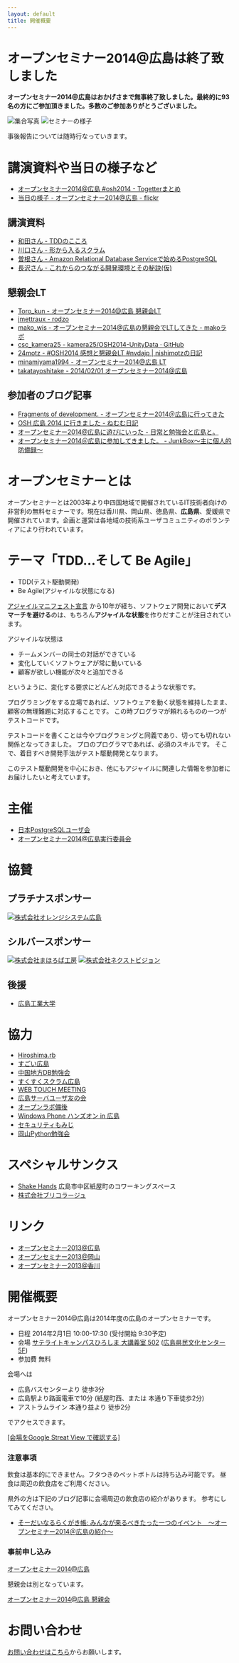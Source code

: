 ```yaml
---
layout: default
title: 開催概要
---
```


# オープンセミナー2014@広島は終了致しました

**オープンセミナー2014@広島はおかげさまで無事終了致しました。最終的に93名の方にご参加頂きました。多数のご参加ありがとうございました。**

![集合写真](/images/report1.jpg)
![セミナーの様子](/images/report2.jpg)

事後報告については随時行なっていきます。


# 講演資料や当日の様子など

* [オープンセミナー2014@広島 #osh2014 - Togetterまとめ](http://togetter.com/li/623299)
* [当日の様子 - オープンセミナー2014@広島 - flickr](http://www.flickr.com/photos/toro_kun/sets/72157640500279335/)

## 講演資料

* [和田さん - TDDのこころ](http://www.slideshare.net/t_wada/osh2014-sprit-of-tdd)
* [川口さん - 形から入るスクラム](http://www.slideshare.net/ducky19999/osh2014-kawaguhi)
* [曽根さん - Amazon Relational Database Serviceで始めるPostgreSQL](http://soudai1025.blogspot.jp/2014/02/2014.html)
* [長沢さん - これからのつながる開発環境とその秘訣(仮)](http://re-workstyle.com/articles/open-seminar-hiroshima-2014/)

## 懇親会LT

* [Toro_kun - オープンセミナー2014@広島 懇親会LT](http://www.slideshare.net/KzMatsubara/2014-lt-30697565)
* [jmettraux - rodzo](http://snap.lambda.io/hos/slides/0.html)
* [mako_wis - オープンセミナー2014@広島の懇親会でLTしてきた - makoラボ](http://mako-wis.hatenablog.com/entry/2014/02/01/234927)
* [csc_kamera25 - kamera25/OSH2014-UnityData · GitHub](https://github.com/kamera25/OSH2014-UnityData)
* [24motz - #OSH2014 感想と懇親会LT #nvdajp | nishimotzの日記](http://d.nishimotz.com/archives/1664)
* [minamiyama1994 - オープンセミナー2014@広島 LT](http://www.slideshare.net/masakazuminamiyama/2014-lt)
* [takatayoshitake - 2014/02/01 オープンセミナー2014@広島](http://tkt-study.tumblr.com/post/75326130862/20140201-osh2014)

## 参加者のブログ記事

* [Fragments of development. - オープンセミナー2014＠広島に行ってきた](http://ykumano.tumblr.com/post/75470245706/2014)
* [OSH 広島 2014 に行きました - ねむむ日記](http://nemumu.hateblo.jp/entry/2014/02/02/035033)
* [オープンセミナー2014@広島に遊びにいった - 日常と勉強会と広島と。](http://eielh-life.tumblr.com/post/75265845130/2014)
* [オープンセミナー2014＠広島に参加してきました。 - JunkBox～主に個人的防備録～](http://akira-junkbox.blogspot.jp/2014/02/2014.html)


# オープンセミナーとは

オープンセミナーとは2003年より中四国地域で開催されているIT技術者向けの非営利の無料セミナーです。現在は香川県、岡山県、徳島県、**広島県**、愛媛県で開催されています。企画と運営は各地域の技術系ユーザコミュニティのボランティアにより行われています。


# テーマ「TDD…そして Be Agile」

* TDD(テスト駆動開発)
* Be Agile(アジャイルな状態になる)

[アジャイルマニフェスト宣言](http://agilemanifesto.org/iso/ja/) から10年が経ち、ソフトウェア開発において**デスマーチを避ける**のは、もちろん**アジャイルな状態**を作りだすことが注目されています。

アジャイルな状態は

* チームメンバーの同士の対話ができている
* 変化していくソフトウェアが常に動いている
* 顧客が欲しい機能が次々と追加できる

というように、変化する要求にどんどん対応できるような状態です。

プログラミングをする立場であれば、ソフトウェアを動く状態を維持したまま、顧客の無理難題に対応することです。
この時プログラマが頼れるものの一つがテストコードです。

テストコードを書くことは今やプログラミングと同義であり、切っても切れない関係となってきました。
プロのプログラマであれば、必須のスキルです。
そこで、着目すべき開発手法がテスト駆動開発となります。

このテスト駆動開発を中心におき、他にもアジャイルに関連した情報を参加者にお届けしたいと考えています。


# 主催

* [日本PostgreSQLユーザ会](http://www.postgresql.jp/)
* [オープンセミナー2014@広島実行委員会](http://osh-2014.github.io/members.html)


# 協賛

## プラチナスポンサー

[![株式会社オレンジシステム広島](http://osh-2014.github.io/images/orange_468.png)](http://www.orange.co.jp)


## シルバースポンサー

[![株式会社まほろば工房](http://osh-2014.github.io/images/mahoroba_234.png)](http://www.ate-mahoroba.jp/)
[![株式会社ネクストビジョン](http://osh-2014.github.io/images/nextvision_234.png)](http://www.nextvision.co.jp/)


## 後援

* [広島工業大学](http://www.it-hiroshima.ac.jp)


# 協力

* [Hiroshima.rb](http://hiroshimarb.github.io/)
* [すごい広島](http://great-h.github.io/)
* [中国地方DB勉強会](http://dbstudychugoku.github.io/)
* [すくすくスクラム広島](https://www.facebook.com/Sukusuku.Scrum.Hiroshima?fref=ts)
* [WEB TOUCH MEETING](http://webtouchmeeting.com/)
* [広島サーバユーザ友の会](http://server-h.github.io/)
* [オープンラボ備後](https://sites.google.com/site/openlabbingo/)
* [Windows Phone ハンズオン in 広島](https://www.facebook.com/groups/273162962715808/)
* [セキュリティもみじ](http://d.hatena.ne.jp/sec-momiji/)
* [岡山Python勉強会](http://okapython.doorkeeper.jp/)


# スペシャルサンクス

* [Shake Hands](http://www.shakehands.jp/) 広島市中区紙屋町のコワーキングスペース
* [株式会社ブリコラージュ](http://www.bric.jp/)


# リンク

* [オープンセミナー2013@広島](http://osh-web.github.com/)
* [オープンセミナー2013@岡山](http://openseminar.okaya.ma/2013/)
* [オープンセミナー2013@香川](http://atnd.org/events/40654)


# 開催概要

オープンセミナー2014@広島は2014年度の広島のオープンセミナーです。

* 日程 2014年2月1日 10:00-17:30 (受付開始 9:30予定)
* 会場 [サテライトキャンパスひろしま 大講義室 502](http://www.pu-hiroshima.ac.jp/site/satellite/introduction.html) ([広島県民文化センター 5F](http://www.rcchall.jp/bunkac/html/access/index.html))
* 参加費 無料

会場へは

* 広島バスセンターより 徒歩3分
* 広島駅より路面電車で10分 (紙屋町西、または 本通り下車徒歩2分)
* アストラムライン 本通り益より 徒歩2分

でアクセスできます。

[\[会場をGoogle Streat View で確認する\]](https://maps.google.com/maps?q=%E5%BA%83%E5%B3%B6%E5%B8%82%E4%B8%AD%E5%8C%BA%E5%A4%A7%E6%89%8B%E7%94%BA+1+%E4%B8%81%E7%9B%AE+5-3&ie=UTF8&ll=34.394357,132.456&spn=0.021956,0.019934&hnear=%E6%97%A5%E6%9C%AC,+%E5%BA%83%E5%B3%B6%E7%9C%8C%E5%BA%83%E5%B3%B6%E5%B8%82%E4%B8%AD%E5%8C%BA%E5%A4%A7%E6%89%8B%E7%94%BA%EF%BC%91%E4%B8%81%E7%9B%AE%EF%BC%95%E2%88%92%EF%BC%93&t=m&z=16&layer=c&cbll=34.394451,132.456042&panoid=izf3XJ8gK8qM9lUWTX7h_w&cbp=12,287.22,,0,-14.94)

### 注意事項

飲食は基本的にできません。フタつきのペットボトルは持ち込み可能です。
昼食は周辺の飲食店をご利用ください。

県外の方は下記のブログ記事に会場周辺の飲食店の紹介があります。
参考にしてみてください。

* [そーだいなるらくがき帳: みんなが来るべきたった一つのイベント　～オープンセミナー2014＠広島の紹介～](http://soudai1025.blogspot.jp/2013/12/osh2014.html)

### 事前申し込み

<a href="http://osh-web.doorkeeper.jp/events/7534" class="doorkeeper-registration-widget" data-width="540">オープンセミナー2014@広島</a>

懇親会は別となっています。

<a href="http://osh-web.doorkeeper.jp/events/7544" class="doorkeeper-registration-widget" data-width="540">オープンセミナー2014@広島 懇親会</a>
<script src="http://widgets.doorkeeper.jp/w/widget.js" type="text/javascript"></script>


# お問い合わせ

<a class="button" href="http://osh-web.doorkeeper.jp/contact/new">お問い合わせはこちら</a>からお願いします。
